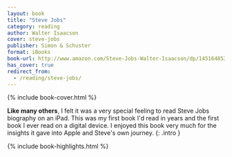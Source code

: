 ```yaml
---
layout: book
title: "Steve Jobs"
category: reading
author: Walter Isaacson
cover: steve-jobs
publisher: Simon & Schuster
format: iBooks
book-url: http://www.amazon.com/Steve-Jobs-Walter-Isaacson/dp/1451648537
has_cover: true
redirect_from:
  - /reading/steve-jobs/
---
```

{% include book-cover.html %}

**Like many others**, I felt it was a very special feeling to read Steve Jobs biography on an iPad. This was my first book I'd read in years and the first book I ever read on a digital device. I enjoyed this book very much for the insights it gave into Apple and Steve's own journey.
{: .intro }

{% include book-highlights.html %}

